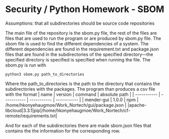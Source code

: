 # Security / Python Homework - SBOM
Assumptions: that all subdirectories should be source code repositories

The main file of the repository is the sbom.py file, the rest of the files are files that are used to run the program or are produced by sbom.py file. The sbom file is used to find the different dependencies of a system. The different dependencies are found in the requirement.txt and package.json files that are found in the subdirectories of the specified directory—the specified directory is specified is specified when running the file. The sbom.py is run with
```console
python3 sbom.py path_to_directories
```
Where the path_to_directories is the path to the directory that contains the subdirectories with the packages. The program than produces a csv file with the format
| name      | version | command | absolute path |
| ----------- | ----------- | ----------- | ----------- |
| mender-gui      | 1.0.0 | npm | /home/hkonyehaugmoe/Work_Nortech/gui/package.json |
|apache-libcloud|3.3.1|pip|/home/hkonyehaugmoe/Work_Nortech/cf-remote/requirements.txt|

And for each of the subdirectories there are made sbom.json files that contains the the information for the corresponding row.